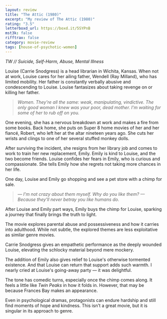 ```yaml
---
layout: review
title: "The Attic (1980)"
excerpt: "My review of The Attic (1980)"
rating: "3.5"
letterboxd_url: https://boxd.it/5SYPnB
mst3k: false
rifftrax: false
category: movie-review
tags: [house-of-psychotic-women]
---
```


<i>TW // Suicide, Self-Harm, Abuse, Mental Illness</i>

Louise (Carrie Snodgress) is a head librarian in Wichita, Kansas. When not at work, Louise cares for her ailing father, Wendell (Ray Milland), who has limited mobility. Her father is constantly verbally abusive and condescending to Louise. Louise fantasizes about taking revenge on or killing her father.

<blockquote><i>Women. They're all the same: weak, manipulating, vindictive. The only good woman I knew was your poor, dead mother. I'm waiting for some of her to rub off on you.</i></blockquote>

One evening, she has a nervous breakdown at work and makes a fire from some books. Back home, she puts on Super 8 home movies of her and her fiancé, Robert, who left her at the altar nineteen years ago. She cuts her wrists and clings to one of her several stuffed monkey dolls.

After surviving the incident, she resigns from her library job and comes to work to train her new replacement, Emily. Emily is kind to Louise, and the two become friends. Louise confides her fears in Emily, who is curious and compassionate. She tells Emily how she regrets not taking more chances in her life.

One day, Louise and Emily go shopping and see a pet store with a chimp for sale.

<blockquote><i>— I'm not crazy about them myself. Why do you like them?
— Because they'll never betray you like humans do.</i></blockquote>

After Louise and Emily part ways, Emily buys the chimp for Louise, sparking a journey that finally brings the truth to light.

The movie explores parental abuse and possessiveness and how it carries into adulthood. While not subtle, the explored themes are less exploitative as similar genre movies.

Carrie Snodgress gives an empathetic performance as the deeply wounded Louise, elevating the schlocky material beyond mere mockery.

The addition of Emily also gives relief to Louise's otherwise tormented existence. And that Louise can return that support adds such warmth. I nearly cried at Louise's going-away party — it was delightful.

The tone has comedic turns, especially once the chimp comes along. It feels a little like <i>Twin Peaks</i> in how it folds in. However, that may be because Frances Bay makes an appearance.

Even in psychological dramas, protagonists can endure hardship and still find moments of hope and kindness. This isn't a great movie, but it is singular in its approach to genre.
